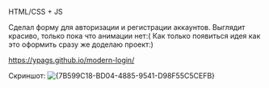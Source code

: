 HTML/CSS + JS

Сделал форму для авторизации и регистрации аккаунтов. Выглядит красиво, только пока что анимации нет:( Как только появиться идея как это оформить сразу же доделаю проект:)

https://ypags.github.io/modern-login/

Скриншот:
![{7B599C18-BD04-4885-9541-D98F55C5CEFB}](https://github.com/user-attachments/assets/59b27695-15c1-475c-acaa-1fe650fbd33d)
